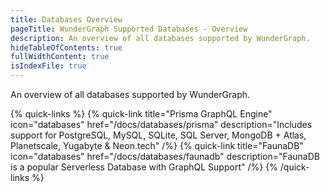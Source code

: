 ```yaml
---
title: Databases Overview
pageTitle: WunderGraph Supported Databases - Overview
description: An overview of all databases supported by WunderGraph.
hideTableOfContents: true
fullWidthContent: true
isIndexFile: true
---
```


An overview of all databases supported by WunderGraph.

{% quick-links %}
{% quick-link title="Prisma GraphQL Engine" icon="databases" href="/docs/databases/prisma" description="Includes support for PostgreSQL, MySQL, SQLite, SQL Server, MongoDB + Atlas, Planetscale, Yugabyte & Neon.tech" /%}
{% quick-link title="FaunaDB" icon="databases" href="/docs/databases/faunadb" description="FaunaDB is a popular Serverless Database with GraphQL Support" /%}
{% /quick-links %}
